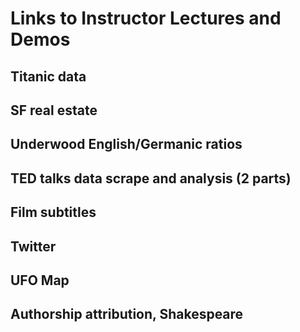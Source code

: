 # Links to Instructor Lectures and Demos


## Titanic data

## SF real estate

## Underwood English/Germanic ratios

## TED talks data scrape and analysis (2 parts)

## Film subtitles

## Twitter

## UFO Map

## Authorship attribution, Shakespeare


